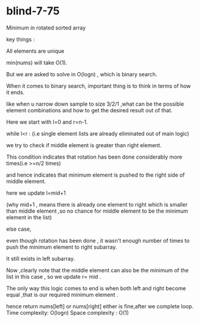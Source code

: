 # blind-7-75
Minimum in rotated sorted array

key things :

All elements are unique

min(nums) will take O(1).

But we are asked to solve in O(logn) , which is binary search.

When it comes to binary search, important thing is to think in terms of how it ends.

like when u narrow down sample to size 3/2/1 ,what can be the possible element combinations and how to get the desired result out of that.

Here we start with l=0 and r=n-1.

while l<r : (i.e single element lists are already eliminated out of main logic)

we try to check if middle element is greater than right element.

This condition indicates that rotation has been done considerably more times(i.e >=n/2 times) 

and hence indicates that minimum element is pushed to the right side of middle element.

here we update l=mid+1

(why mid+1 , means there is already one element to right which is smaller than middle element ,so no chance for middle element to be the minimum element in the list)

else case,

even though rotation has been done , it wasn't enough number of times to push the minimum element to right subarray.

It still exists in left subarray.

Now ,clearly note that the middle element can also be the minimum of the list in this case , so we update r= mid .



The only way this logic comes to end is when both left and right become equal ,that is our required minimum element .

hence return nums[left] or nums[right] either is fine,after we complete loop.
Time complexity: O(logn)
Space complexity : O(1)
